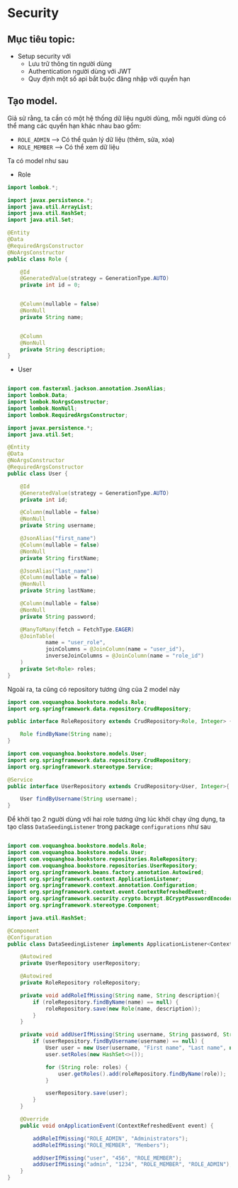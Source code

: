 # Security

## Mục tiêu topic:

- Setup security với
    - Lưu trữ thông tin người dùng
    - Authentication người dùng với JWT
    - Quy định một số api bắt buộc đăng nhập với quyền hạn

## Tạo model.

Giả sử rằng, ta cần có một hệ thống dữ liệu người dùng, mỗi người dùng có thể mang các quyền hạn khác nhau bao gồm:
- `ROLE_ADMIN` --> Có thể quản lý dữ liệu (thêm, sửa, xóa)
- `ROLE_MEMBER` --> Có thể xem dữ liệu

Ta có model như sau

- Role

```java
import lombok.*;

import javax.persistence.*;
import java.util.ArrayList;
import java.util.HashSet;
import java.util.Set;

@Entity
@Data
@RequiredArgsConstructor
@NoArgsConstructor
public class Role {

    @Id
    @GeneratedValue(strategy = GenerationType.AUTO)
    private int id = 0;


    @Column(nullable = false)
    @NonNull
    private String name;


    @Column
    @NonNull
    private String description;
}
```

- User

```java

import com.fasterxml.jackson.annotation.JsonAlias;
import lombok.Data;
import lombok.NoArgsConstructor;
import lombok.NonNull;
import lombok.RequiredArgsConstructor;

import javax.persistence.*;
import java.util.Set;

@Entity
@Data
@NoArgsConstructor
@RequiredArgsConstructor
public class User {

    @Id
    @GeneratedValue(strategy = GenerationType.AUTO)
    private int id;

    @Column(nullable = false)
    @NonNull
    private String username;

    @JsonAlias("first_name")
    @Column(nullable = false)
    @NonNull
    private String firstName;

    @JsonAlias("last_name")
    @Column(nullable = false)
    @NonNull
    private String lastName;

    @Column(nullable = false)
    @NonNull
    private String password;

    @ManyToMany(fetch = FetchType.EAGER)
    @JoinTable(
            name = "user_role",
            joinColumns = @JoinColumn(name = "user_id"),
            inverseJoinColumns = @JoinColumn(name = "role_id")
    )
    private Set<Role> roles;
}
```

Ngoài ra, ta cũng có repository tương ứng của 2 model này

```java
import com.voquanghoa.bookstore.models.Role;
import org.springframework.data.repository.CrudRepository;

public interface RoleRepository extends CrudRepository<Role, Integer> {

    Role findByName(String name);
}
```

```java
import com.voquanghoa.bookstore.models.User;
import org.springframework.data.repository.CrudRepository;
import org.springframework.stereotype.Service;

@Service
public interface UserRepository extends CrudRepository<User, Integer>{

    User findByUsername(String username);
}
```

Để khởi tạo 2 người dùng với hai role tương ứng lúc khởi chạy ứng dụng, ta tạo class `DataSeedingListener` trong package `configurations` như sau

```java

import com.voquanghoa.bookstore.models.Role;
import com.voquanghoa.bookstore.models.User;
import com.voquanghoa.bookstore.repositories.RoleRepository;
import com.voquanghoa.bookstore.repositories.UserRepository;
import org.springframework.beans.factory.annotation.Autowired;
import org.springframework.context.ApplicationListener;
import org.springframework.context.annotation.Configuration;
import org.springframework.context.event.ContextRefreshedEvent;
import org.springframework.security.crypto.bcrypt.BCryptPasswordEncoder;
import org.springframework.stereotype.Component;

import java.util.HashSet;

@Component
@Configuration
public class DataSeedingListener implements ApplicationListener<ContextRefreshedEvent> {

    @Autowired
    private UserRepository userRepository;

    @Autowired
    private RoleRepository roleRepository;

    private void addRoleIfMissing(String name, String description){
        if (roleRepository.findByName(name) == null) {
            roleRepository.save(new Role(name, description));
        }
    }

    private void addUserIfMissing(String username, String password, String... roles){
        if (userRepository.findByUsername(username) == null) {
            User user = new User(username, "First name", "Last name", new BCryptPasswordEncoder().encode(password));
            user.setRoles(new HashSet<>());

            for (String role: roles) {
                user.getRoles().add(roleRepository.findByName(role));
            }

            userRepository.save(user);
        }
    }

    @Override
    public void onApplicationEvent(ContextRefreshedEvent event) {

        addRoleIfMissing("ROLE_ADMIN", "Administrators");
        addRoleIfMissing("ROLE_MEMBER", "Members");

        addUserIfMissing("user", "456", "ROLE_MEMBER");
        addUserIfMissing("admin", "1234", "ROLE_MEMBER", "ROLE_ADMIN");
    }
}
```